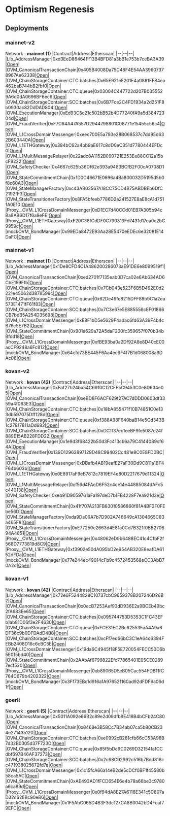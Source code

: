 # Optimism Regenesis
## Deployments
### mainnet-v2
Network : __mainnet (1)__
|Contract|Address|Etherscan|
|--|--|--|
|Lib_AddressManager|0xd3EeD86464Ff13B4BFD81a3bB1e753b7ceBA3A39|[Open](https://etherscan.io/address/0xd3EeD86464Ff13B4BFD81a3bB1e753b7ceBA3A39)|
|OVM_CanonicalTransactionChain|0x405B4008Da75C48F4E54AA39607378967Ae62338|[Open](https://etherscan.io/address/0x405B4008Da75C48F4E54AA39607378967Ae62338)|
|OVM_ChainStorageContainer:CTC:batches|0x65E921eE201E4a0881FF84ea462baB744bB2fbf0|[Open](https://etherscan.io/address/0x65E921eE201E4a0881FF84ea462baB744bB2fbf0)|
|OVM_ChainStorageContainer:CTC:queue|0x03004C447722d207B0355529A6d0dA0696BF6ec6|[Open](https://etherscan.io/address/0x03004C447722d207B0355529A6d0dA0696BF6ec6)|
|OVM_ChainStorageContainer:SCC:batches|0x6B7Fce2C4FD1934a2d251F8b0930ac82DdDAD804|[Open](https://etherscan.io/address/0x6B7Fce2C4FD1934a2d251F8b0930ac82DdDAD804)|
|OVM_ExecutionManager|0xEd93C5c21c502bB52b4D77240fA9a5d38472304d|[Open](https://etherscan.io/address/0xEd93C5c21c502bB52b4D77240fA9a5d38472304d)|
|OVM_FraudVerifier|0xF7C64A47A557D2944798801C08771e15455c56c4|[Open](https://etherscan.io/address/0xF7C64A47A557D2944798801C08771e15455c56c4)|
|OVM_L1CrossDomainMessenger|0xeec700E5a793e28B068537c7dd95d632B603440A|[Open](https://etherscan.io/address/0xeec700E5a793e28B068537c7dd95d632B603440A)|
|OVM_L1ETHGateway|0x384bC62a4bb9aE617c8dD0eC351d7780444EFDc0|[Open](https://etherscan.io/address/0x384bC62a4bb9aE617c8dD0eC351d7780444EFDc0)|
|OVM_L1MultiMessageRelayer|0x22adc8A1152B090721E253Ee88CC12a15bcF9222|[Open](https://etherscan.io/address/0x22adc8A1152B090721E253Ee88CC12a15bcF9222)|
|OVM_SafetyChecker|0x4667c625b36Df62e393a9483BCfB2F00cA0708D1|[Open](https://etherscan.io/address/0x4667c625b36Df62e393a9483BCfB2F00cA0708D1)|
|OVM_StateCommitmentChain|0x1D0C46671E0696a4Ba800032D5195d5b0f8c60A3|[Open](https://etherscan.io/address/0x1D0C46671E0696a4Ba800032D5195d5b0f8c60A3)|
|OVM_StateManagerFactory|0xc43AB03567A18CC75CD4B75ABDBEb6DfC2192fF3|[Open](https://etherscan.io/address/0xc43AB03567A18CC75CD4B75ABDBEb6DfC2192fF3)|
|OVM_StateTransitionerFactory|0x8FA5bfeeb7786D2a241527E8aE8cA1d7511A0E10|[Open](https://etherscan.io/address/0x8FA5bfeeb7786D2a241527E8aE8cA1d7511A0E10)|
|Proxy__OVM_L1CrossDomainMessenger|0xD1EC7d40CCd01EB7A305b94cBa8AB6D17f6a9eFE|[Open](https://etherscan.io/address/0xD1EC7d40CCd01EB7A305b94cBa8AB6D17f6a9eFE)|
|Proxy__OVM_L1ETHGateway|0xF20C38fCdDF0C790319Fd7431d17ea0c2bC9959c|[Open](https://etherscan.io/address/0xF20C38fCdDF0C790319Fd7431d17ea0c2bC9959c)|
|mockOVM_BondManager|0x99EDa8472E93Aa28E5470eEDEc6e32081E14DaFC|[Open](https://etherscan.io/address/0x99EDa8472E93Aa28E5470eEDEc6e32081E14DaFC)|
### mainnet-v1
Network : __mainnet (1)__
|Contract|Address|Etherscan|
|--|--|--|
|Lib_AddressManager|0x1De8CFD4C1A486200286073aE91DE6e8099519f1|[Open](https://etherscan.io/address/0x1De8CFD4C1A486200286073aE91DE6e8099519f1)|
|OVM_CanonicalTransactionChain|0xed2701f7135eab0D7ca02e6Ab634AD6CbE159Ffb|[Open](https://etherscan.io/address/0xed2701f7135eab0D7ca02e6Ab634AD6CbE159Ffb)|
|OVM_ChainStorageContainer:CTC:batches|0x7Cb043e523F6B5D492E0d2221e45062d3878599c|[Open](https://etherscan.io/address/0x7Cb043e523F6B5D492E0d2221e45062d3878599c)|
|OVM_ChainStorageContainer:CTC:queue|0x62De49fe8215DFF88b9C1a2ea573E1471fF61f83|[Open](https://etherscan.io/address/0x62De49fe8215DFF88b9C1a2ea573E1471fF61f83)|
|OVM_ChainStorageContainer:SCC:batches|0x7C3e67e5E885556cEF01866CB7bdB5A254D35698|[Open](https://etherscan.io/address/0x7C3e67e5E885556cEF01866CB7bdB5A254D35698)|
|OVM_L1CrossDomainMessenger|0xE8F1bD5e5629F4adac6fd63A39F4b4cB76c5E7B2|[Open](https://etherscan.io/address/0xE8F1bD5e5629F4adac6fd63A39F4b4cB76c5E7B2)|
|OVM_StateCommitmentChain|0x901a629a72A5daF200fc359657f070b34bBfdd18|[Open](https://etherscan.io/address/0x901a629a72A5daF200fc359657f070b34bBfdd18)|
|Proxy__OVM_L1CrossDomainMessenger|0xfBE93ba0a2Df92A8e8D40cE00acCF9248a6Fc812|[Open](https://etherscan.io/address/0xfBE93ba0a2Df92A8e8D40cE00acCF9248a6Fc812)|
|mockOVM_BondManager|0x64cfd73BE445F6Aa4ee9F4f7B1d068008a9DAc06|[Open](https://etherscan.io/address/0x64cfd73BE445F6Aa4ee9F4f7B1d068008a9DAc06)|
### kovan-v2
Network : __kovan (42)__
|Contract|Address|Etherscan|
|--|--|--|
|Lib_AddressManager|0xFaf27b24ba54C6910C12CFF5C9453C0e8D634e05|[Open](https://kovan.etherscan.io/address/0xFaf27b24ba54C6910C12CFF5C9453C0e8D634e05)|
|OVM_CanonicalTransactionChain|0xeBD8F6ACF629f27AC7dDDD0603df3359a4f063E3|[Open](https://kovan.etherscan.io/address/0xeBD8F6ACF629f27AC7dDDD0603df3359a4f063E3)|
|OVM_ChainStorageContainer:CTC:batches|0x18bA855471f10B74851C0e133db597075Dff128d|[Open](https://kovan.etherscan.io/address/0x18bA855471f10B74851C0e133db597075Dff128d)|
|OVM_ChainStorageContainer:CTC:queue|0xf388A98F640baB14e5Cd343B1c27817811aDd682|[Open](https://kovan.etherscan.io/address/0xf388A98F640baB14e5Cd343B1c27817811aDd682)|
|OVM_ChainStorageContainer:SCC:batches|0xDC1f37ec1eeBF9fe5087c24f889E15AB228FDD22|[Open](https://kovan.etherscan.io/address/0xDC1f37ec1eeBF9fe5087c24f889E15AB228FDD22)|
|OVM_ExecutionManager|0x1e9d3f68422b50d3Fc413cb6a79C4144089cf64A|[Open](https://kovan.etherscan.io/address/0x1e9d3f68422b50d3Fc413cb6a79C4144089cf64A)|
|OVM_FraudVerifier|0x139D12963897129D48C99402Cc481e8C0E8FD0BC|[Open](https://kovan.etherscan.io/address/0x139D12963897129D48C99402Cc481e8C0E8FD0BC)|
|OVM_L1CrossDomainMessenger|0xDBafb4AB19eafE27aF30Dd9C811a1BF4F64b603b|[Open](https://kovan.etherscan.io/address/0xDBafb4AB19eafE27aF30Dd9C811a1BF4F64b603b)|
|OVM_L1ETHGateway|0x0E8917aF9eB7812c7819EF4e80D2217679d11324|[Open](https://kovan.etherscan.io/address/0x0E8917aF9eB7812c7819EF4e80D2217679d11324)|
|OVM_L1MultiMessageRelayer|0xf56d4FAeD6F52c4ce14e44885084dAFc5c440138|[Open](https://kovan.etherscan.io/address/0xf56d4FAeD6F52c4ce14e44885084dAFc5c440138)|
|OVM_SafetyChecker|0xeb91D9059761aFa197deD7b1FB4228F7ea921d3e|[Open](https://kovan.etherscan.io/address/0xeb91D9059761aFa197deD7b1FB4228F7ea921d3e)|
|OVM_StateCommitmentChain|0x41f707A213FB83010586860f81A4BF2F0FEbe56D|[Open](https://kovan.etherscan.io/address/0x41f707A213FB83010586860f81A4BF2F0FEbe56D)|
|OVM_StateManagerFactory|0xda9Da06A7b7D902A746649cA1304665C83a465F8|[Open](https://kovan.etherscan.io/address/0xda9Da06A7b7D902A746649cA1304665C83a465F8)|
|OVM_StateTransitionerFactory|0xE77250c2663d4E81a0Cd7B321f0BB270694A4851|[Open](https://kovan.etherscan.io/address/0xE77250c2663d4E81a0Cd7B321f0BB270694A4851)|
|Proxy__OVM_L1CrossDomainMessenger|0x48062eD9b6488EC41c4CfbF2f568D7773819d8C9|[Open](https://kovan.etherscan.io/address/0x48062eD9b6488EC41c4CfbF2f568D7773819d8C9)|
|Proxy__OVM_L1ETHGateway|0xf3902e50dA095bD2e954AB320E8eafDA6152dFDa|[Open](https://kovan.etherscan.io/address/0xf3902e50dA095bD2e954AB320E8eafDA6152dFDa)|
|mockOVM_BondManager|0x77e244ec49014cFb9c4572453568eCC3AbB70A2d|[Open](https://kovan.etherscan.io/address/0x77e244ec49014cFb9c4572453568eCC3AbB70A2d)|
### kovan-v1
Network : __kovan (42)__
|Contract|Address|Etherscan|
|--|--|--|
|Lib_AddressManager|0x72e6F5244828C10737cbC9659378B207246D26B2|[Open](https://kovan.etherscan.io/address/0x72e6F5244828C10737cbC9659378B207246D26B2)|
|OVM_CanonicalTransactionChain|0x0ecB7253Aef93dD936E2a9BCEb49bc2fA683Ee65|[Open](https://kovan.etherscan.io/address/0x0ecB7253Aef93dD936E2a9BCEb49bc2fA683Ee65)|
|OVM_ChainStorageContainer:CTC:batches|0x095744753D5353C1FC43EFb1ab81D06f3e2F4630|[Open](https://kovan.etherscan.io/address/0x095744753D5353C1FC43EFb1ab81D06f3e2F4630)|
|OVM_ChainStorageContainer:CTC:queue|0xFCE31EC2Bc82553FaA4A9a6DF36c9b0DFDAdD4B8|[Open](https://kovan.etherscan.io/address/0xFCE31EC2Bc82553FaA4A9a6DF36c9b0DFDAdD4B8)|
|OVM_ChainStorageContainer:SCC:batches|0xcFf7ed66bC3C1eA64c6394FEBb2408D16c6cBC5E|[Open](https://kovan.etherscan.io/address/0xcFf7ed66bC3C1eA64c6394FEBb2408D16c6cBC5E)|
|OVM_L1CrossDomainMessenger|0x19da6C4945f18F5E720054FECC50D6b5E015bd40|[Open](https://kovan.etherscan.io/address/0x19da6C4945f18F5E720054FECC50D6b5E015bd40)|
|OVM_StateCommitmentChain|0x2AAbAf6799822Efc77865401E05CE02897ecf520|[Open](https://kovan.etherscan.io/address/0x2AAbAf6799822Efc77865401E05CE02897ecf520)|
|Proxy__OVM_L1CrossDomainMessenger|0xb89065D5eB05Cac554FDB11fC764C679b4202322|[Open](https://kovan.etherscan.io/address/0xb89065D5eB05Cac554FDB11fC764C679b4202322)|
|mockOVM_BondManager|0x3Ff73EBc1d916a1A976521160ad92dFDF6a06d1f|[Open](https://kovan.etherscan.io/address/0x3Ff73EBc1d916a1A976521160ad92dFDF6a06d1f)|
### goerli
Network : __goerli (5)__
|Contract|Address|Etherscan|
|--|--|--|
|Lib_AddressManager|0x5011A092e66B2c89e2d09dfb9E418B4bCFb24C80|[Open](https://goerli.etherscan.io/address/0x5011A092e66B2c89e2d09dfb9E418B4bCFb24C80)|
|OVM_CanonicalTransactionChain|0x8468e3B58Cc7B34ab07ca5b80CB234e271435120|[Open](https://goerli.etherscan.io/address/0x8468e3B58Cc7B34ab07ca5b80CB234e271435120)|
|OVM_ChainStorageContainer:CTC:batches|0xe0992cB281cfb66cC53A98B7d32B0305d37F723D|[Open](https://goerli.etherscan.io/address/0xe0992cB281cfb66cC53A98B7d32B0305d37F723D)|
|OVM_ChainStorageContainer:CTC:queue|0x85f5bDc9C0269D32154fa1CCdbf697B46AF37273|[Open](https://goerli.etherscan.io/address/0x85f5bDc9C0269D32154fa1CCdbf697B46AF37273)|
|OVM_ChainStorageContainer:SCC:batches|0x2c68C92992c516b7Bdd816cc471938025672fd7a|[Open](https://goerli.etherscan.io/address/0x2c68C92992c516b7Bdd816cc471938025672fd7a)|
|OVM_L1CrossDomainMessenger|0x1c15fcA66a14eB2de5cDCf0BF1f45580b58ca5AC|[Open](https://goerli.etherscan.io/address/0x1c15fcA66a14eB2de5cDCf0BF1f45580b58ca5AC)|
|OVM_StateCommitmentChain|0xAE493AD1fFCD654E6e4b78a66be3c9780a6ca89d|[Open](https://goerli.etherscan.io/address/0xAE493AD1fFCD654E6e4b78a66be3c9780a6ca89d)|
|Proxy__OVM_L1CrossDomainMessenger|0x0f94dA8E27A6116E341c5C807aD32c62EBc90eB6|[Open](https://goerli.etherscan.io/address/0x0f94dA8E27A6116E341c5C807aD32c62EBc90eB6)|
|mockOVM_BondManager|0x1F5AbC065D4B3F3dc127CA8B0042bD4Fcaf79EFC|[Open](https://goerli.etherscan.io/address/0x1F5AbC065D4B3F3dc127CA8B0042bD4Fcaf79EFC)|
